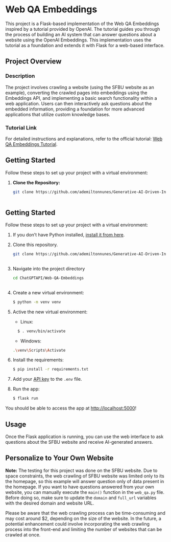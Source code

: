# Web QA Embeddings

This project is a Flask-based implementation of the Web QA Embeddings inspired by a tutorial provided by OpenAI. The tutorial guides you through the process of building an AI system that can answer questions about a website using the OpenAI Embeddings. This implementation uses the tutorial as a foundation and extends it with Flask for a web-based interface.

## Project Overview

### Description

The project involves crawling a website (using the SFBU website as an example), converting the crawled pages into embeddings using the Embeddings API, and implementing a basic search functionality within a web application. Users can then interactively ask questions about the embedded information, providing a foundation for more advanced applications that utilize custom knowledge bases.

### Tutorial Link

For detailed instructions and explanations, refer to the official tutorial: [Web QA Embeddings Tutorial](https://platform.openai.com/docs/tutorials/web-qa-embeddings).

## Getting Started

Follow these steps to set up your project with a virtual environment:

1. **Clone the Repository:**
   ```bash
   git clone https://github.com/ademiltonnunes/Generative-AI-Driven-Intelligent-Apps-Development.git
 
## Getting Started

Follow these steps to set up your project with a virtual environment:

1. If you don’t have Python installed, [install it from here](https://www.python.org/downloads/).

2. Clone this repository.
   ```bash
   git clone https://github.com/ademiltonnunes/Generative-AI-Driven-Intelligent-Apps-Development.git
 
3. Navigate into the project directory
   ```bash
   cd ChatGPTAPI/Web-QA-Embeddings
 
4. Create a new virtual environment:

   ```bash
   $ python -m venv venv
   ```
5. Active the new virtual environment:
   - Linux:
    ```bash
      $ . venv/bin/activate
     ```
   - Windows:
   ```bash
   .\venv\Scripts\Activate
    ```
7. Install the requirements:

   ```bash
   $ pip install -r requirements.txt
   ```

8. Add your [API key](https://beta.openai.com/account/api-keys) to the `.env` file.

9. Run the app:

   ```bash
   $ flask run
   ```

You should be able to access the app at [http://localhost:5000](http://localhost:5000)!

## Usage
Once the Flask application is running, you can use the web interface to ask questions about the SFBU website and receive AI-generated answers.

## Personalize to Your Own Website

**Note:** The testing for this project was done on the SFBU website. Due to space constraints, the web crawling of SFBU website was limited only to its the homepage, so this example will answer question only of data present in the homepage. If you want to have questions answered from your own website, you can manually execute the `main()` function in the `web_qa.py` file. Before doing so, make sure to update the `domain` and `full_url` variables with the desired domain and website URL.

Please be aware that the web crawling process can be time-consuming and may cost around $2, depending on the size of the website. In the future, a potential enhancement could involve incorporating the web crawling process into the front-end and limiting the number of websites that can be crawled at once.

